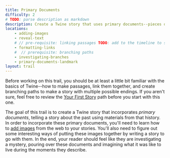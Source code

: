 ```yaml
---
title: Primary Documents
difficulty: 2
# TODO: parse description as markdown
description: Create a Twine story that uses primary documents--pieces of writing or recordings made by people who experienced a particular event from the past--to help the reader discover information about an event from the past. This project makes use of the Library of Virginia's collections as a source of primary documents that tell stories about people from Virginia. You'll connect those documents together to tell a story.
locations:
    - adding-images
    - reveal-text
    # // pre-requisite: linking passages TODO: add to the timeline to show branched prereqs
    - formatting-links
    #  // prerequisite: branching paths
    - investigating-branches
    - primary-documents-landmark
layout: trail
---
```


Before working on this trail, you should be at least a little bit familiar with the basics of Twine--how to make passages, link them together, and create branching paths to make a story with multiple possible endings. If you aren't sure, feel free to review the [Your First Story](/trails/your-first-story) path before you start with this one.

The goal of this trail is to create a Twine story that incorporates *primary documents*, telling a story about the past using materials from that history. In order to incorporate these primary documents, you'll need to learn how to [add images](/locations/adding-images) from the web to your stories. You'll also need to figure out some interesting ways of putting these images together by writing a story to go with them. In the end, your reader should feel like they are investigating a mystery, pouring over these documents and imagining what it was like to live during the moments they describe.

<!-- TODO: change from location metadata to markup tags for locations in the trail, allowing the writer of the trail to add context to the location. Something like this: -->
<!-- <article title="Adding Images">For this tutorial, you'll want to use images from the [Library of Virginia](link) to practice. Browse through their [Strong Men and Women of Virginia]() collection to find pictures of primary documents to include in your story.</article> -->